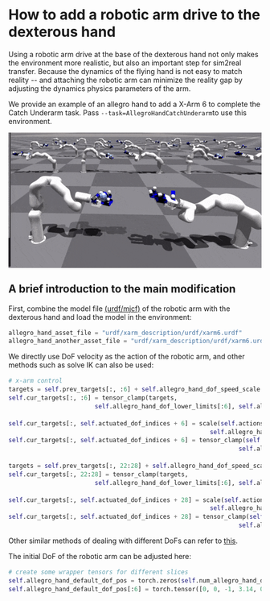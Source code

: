 # How to add a robotic arm drive to the dexterous hand 
Using a robotic arm drive at the base of the dexterous hand not only makes the environment more realistic, but also an important step for sim2real transfer. Because the dynamics of the flying hand is not easy to match reality -- and attaching the robotic arm can minimize the reality gap by adjusting the dynamics physics parameters of the arm. 

We provide an example of an allegro hand to add a X-Arm 6 to complete the Catch Underarm task. Pass `--task=AllegroHandCatchUnderarm`to use this environment.

<div align=center>
<img src="../assets/image_folder/allegro_catch_underarm.gif" align="center" width="600"/>
</div> 

## A brief introduction to the main modification
First, combine the model file [(urdf/mjcf)](../assets/urdf/xarm_description/urdf/xarm6.urdf) of the robotic arm with the dexterous hand and load the model in the environment:
```python
allegro_hand_asset_file = "urdf/xarm_description/urdf/xarm6.urdf"
allegro_hand_another_asset_file = "urdf/xarm_description/urdf/xarm6.urdf"
```

We directly use DoF velocity as the action of the robotic arm, and other methods such as solve IK can also be used: 
```python
# x-arm control
targets = self.prev_targets[:, :6] + self.allegro_hand_dof_speed_scale * self.dt * self.actions[:, :6]
self.cur_targets[:, :6] = tensor_clamp(targets,
                        self.allegro_hand_dof_lower_limits[:6], self.allegro_hand_dof_upper_limits[:6])

self.cur_targets[:, self.actuated_dof_indices + 6] = scale(self.actions[:, 6:22],
                                                        self.allegro_hand_dof_lower_limits[self.actuated_dof_indices + 6], self.allegro_hand_dof_upper_limits[self.actuated_dof_indices + 6])
self.cur_targets[:, self.actuated_dof_indices + 6] = tensor_clamp(self.cur_targets[:, self.actuated_dof_indices + 6],
                                                                self.allegro_hand_dof_lower_limits[self.actuated_dof_indices + 6], self.allegro_hand_dof_upper_limits[self.actuated_dof_indices + 6])

targets = self.prev_targets[:, 22:28] + self.allegro_hand_dof_speed_scale * self.dt * self.actions[:, 22:28]
self.cur_targets[:, 22:28] = tensor_clamp(targets,
                        self.allegro_hand_dof_lower_limits[:6], self.allegro_hand_dof_upper_limits[:6])

self.cur_targets[:, self.actuated_dof_indices + 28] = scale(self.actions[:, 28:44],
                                                        self.allegro_hand_dof_lower_limits[self.actuated_dof_indices + 6], self.allegro_hand_dof_upper_limits[self.actuated_dof_indices + 6])
self.cur_targets[:, self.actuated_dof_indices + 28] = tensor_clamp(self.cur_targets[:, self.actuated_dof_indices + 28],
                                                                self.allegro_hand_dof_lower_limits[self.actuated_dof_indices + 6], self.allegro_hand_dof_upper_limits[self.actuated_dof_indices + 6])
```

Other similar methods of dealing with different DoFs can refer to [this](../docs/Change-the-type-of-dexterous-hand.md).

The initial DoF of the robotic arm can be adjusted here:
```python
# create some wrapper tensors for different slices
self.allegro_hand_default_dof_pos = torch.zeros(self.num_allegro_hand_dofs, dtype=torch.float, device=self.device)
self.allegro_hand_default_dof_pos[:6] = torch.tensor([0, 0, -1, 3.14, 0.57, 3.14], dtype=torch.float, device=self.device)
```
